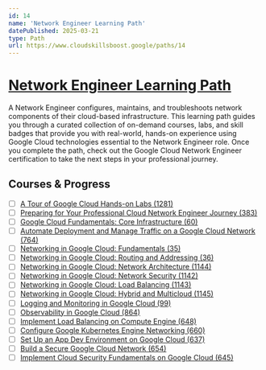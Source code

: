 ```yaml
---
id: 14
name: 'Network Engineer Learning Path'
datePublished: 2025-03-21
type: Path
url: https://www.cloudskillsboost.google/paths/14
---
```


# [Network Engineer Learning Path](https://www.cloudskillsboost.google/paths/14)

A Network Engineer configures, maintains, and troubleshoots network components of their cloud-based infrastructure. This learning path guides you through a curated collection of on-demand courses, labs, and skill badges that provide you with real-world, hands-on experience using Google Cloud technologies essential to the Network Engineer role. Once you complete the path, check out the Google Cloud Network Engineer certification to take the next steps in your professional journey.

## Courses & Progress

- [ ] [A Tour of Google Cloud Hands-on Labs (1281)](../courses/A-Tour-of-Google-Cloud-Hands-on-Labs.md)
- [ ] [Preparing for Your Professional Cloud Network Engineer Journey (383)](../courses/Preparing-for-Your-Professional-Cloud-Network-Engineer-Journey.md)
- [ ] [Google Cloud Fundamentals: Core Infrastructure (60)](../courses/Google-Cloud-Fundamentals-Core-Infrastructure.md)
- [ ] [Automate Deployment and Manage Traffic on a Google Cloud Network (764)](../courses/Automate-Deployment-and-Manage-Traffic-on-a-Google-Cloud-Network.md)
- [ ] [Networking in Google Cloud: Fundamentals (35)](../courses/Networking-in-Google-Cloud-Fundamentals.md)
- [ ] [Networking in Google Cloud: Routing and Addressing (36)](../courses/Networking-in-Google-Cloud-Routing-and-Addressing.md)
- [ ] [Networking in Google Cloud: Network Architecture (1144)](../courses/Networking-in-Google-Cloud-Network-Architecture.md)
- [ ] [Networking in Google Cloud: Network Security (1142)](../courses/Networking-in-Google-Cloud-Network-Security.md)
- [ ] [Networking in Google Cloud: Load Balancing (1143)](../courses/Networking-in-Google-Cloud-Load-Balancing.md)
- [ ] [Networking in Google Cloud: Hybrid and Multicloud (1145)](../courses/Networking-in-Google-Cloud-Hybrid-and-Multicloud.md)
- [ ] [Logging and Monitoring in Google Cloud (99)](../courses/Logging-and-Monitoring-in-Google-Cloud.md)
- [ ] [Observability in Google Cloud (864)](../courses/Observability-in-Google-Cloud.md)
- [ ] [Implement Load Balancing on Compute Engine (648)](../courses/Implement-Load-Balancing-on-Compute-Engine.md)
- [ ] [Configure Google Kubernetes Engine Networking (660)](../courses/Configure-Google-Kubernetes-Engine-Networking.md)
- [ ] [Set Up an App Dev Environment on Google Cloud (637)](../courses/Set-Up-an-App-Dev-Environment-on-Google-Cloud.md)
- [ ] [Build a Secure Google Cloud Network (654)](../courses/Build-a-Secure-Google-Cloud-Network.md)
- [ ] [Implement Cloud Security Fundamentals on Google Cloud (645)](../courses/Implement-Cloud-Security-Fundamentals-on-Google-Cloud.md)
